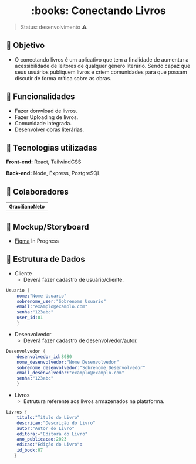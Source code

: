 <h1 align="center"> :books: Conectando Livros </h1>

> Status: desenvolvimento ⚠️
## :pushpin: Objetivo
* O conectando livros é um aplicativo que tem a finalidade de aumentar a acessibilidade de leitores de qualquer gênero literário. Sendo capaz que seus usuários publiquem livros e criem comunidades para que possam discutir de forma crítica sobre as obras.

## :pushpin: Funcionalidades 
* Fazer donwload de livros.
* Fazer Uploading de livros.
* Comunidade integrada.
* Desenvolver obras literárias.


## :pushpin: Tecnologias utilizadas 
**Front-end:** React, TailwindCSS

**Back-end:** Node, Express, PostgreSQL

## :pushpin: Colaboradores 
<table>
  <tr>
    <td align="center">
      <a href="https://github.com/Graciliano-Neto">
        <sub>
          <b>GracilianoNeto</b>
        </sub>
      </a>
    </td>
  </tr>
</table>

## :pushpin: Mockup/Storyboard

- [Figma](https://www.figma.com/file/afGQmgdNhhrzt15v4TWyqf/Planner-Financeiro?node-id=0%3A1&t=vc4LcWT1ifejr4em-1) In Progress

 ## :pushpin: Estrutura de Dados
- Cliente
  - Deverá fazer cadastro de usuário/cliente.
  
```s
Usuario {
    nome:"Nome Usuario"
    sobrenome_user:"Sobrenome Usuario"
    email:"examplo@examplo.com"
    senha:"123abc"
    user_id:01   
    }

```

- Desenvolvedor
  - Deverá fazer cadastro de desenvolvedor/autor.

```s
Desenvolvedor {
    desenvolvedor_id:8080 
    nome_desenvolvedor:"Nome Desenvolvedor"
    sobrenome_desenvolvedor:"Sobrenome Desenvolvedor"
    email_desenvolvedor:"examplo@examplo.com"
    senha:"123abc"
    }

```

- Livros
  - Estrutura referente aos livros armazenados na plataforma.
 
```s
Livros {
    titulo:"Titulo do Livro"
    descricao:"Descrição do Livro"
    autor:"Autor do Livro"
    editora:="Editora do Livro"  
    ano_publicacao:2023 
    edicao:"Edição do Livro": 
    id_book:07 
   }

```
